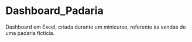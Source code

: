 # Dashboard_Padaria
Dashboard em Excel, criada durante um minicurso, referente às vendas de uma padaria fictícia.
